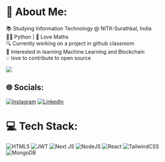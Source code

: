 # 💫 About Me:

📚 Studying Information Technology @ NITK-Surathkal, India<br>
👨‍💻 Python | 🔢 Love Maths<br>
🔍 Currently working on a project in github classroom<br>
🤖 Interested in learning Machine Learning and Blockchain<br>
💡 love to contribute to open source<br>

[![](https://visitcount.itsvg.in/api?id=Calisto-Mathias&icon=2&color=6)](https://visitcount.itsvg.in)
## 🌐 Socials:
[![Instagram](https://img.shields.io/badge/Instagram-%23E4405F.svg?logo=Instagram&logoColor=white)](https://instagram.com/__shiv_am) [![LinkedIn](https://img.shields.io/badge/LinkedIn-%230077B5.svg?logo=linkedin&logoColor=white)](https://www.linkedin.com/in/shivam-kumar-a) 

# 💻 Tech Stack:
   ![HTML5](https://img.shields.io/badge/html5-%23E34F26.svg?style=for-the-badge&logo=html5&logoColor=white)   ![JWT](https://img.shields.io/badge/JWT-black?style=for-the-badge&logo=JSON%20web%20tokens) ![Next JS](https://img.shields.io/badge/Next-black?style=for-the-badge&logo=next.js&logoColor=white) ![NodeJS](https://img.shields.io/badge/node.js-6DA55F?style=for-the-badge&logo=node.js&logoColor=white)  ![React](https://img.shields.io/badge/react-%2320232a.svg?style=for-the-badge&logo=react&logoColor=%2361DAFB) ![TailwindCSS](https://img.shields.io/badge/tailwindcss-%2338B2AC.svg?style=for-the-badge&logo=tailwind-css&logoColor=white) ![MongoDB](https://img.shields.io/badge/MongoDB-%234ea94b.svg?style=for-the-badge&logo=mongodb&logoColor=white) 

<!-- Proudly created with GPRM ( https://gprm.itsvg.in ) -->
